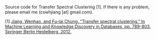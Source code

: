Source code for Transfer Spectral Clustering [1]. If there is any problem, please email me (cswhjiang [at] gmail.com).

[1] [Jiang, Wenhao, and Fu-lai Chung. "Transfer spectral clustering." In Machine Learning and Knowledge Discovery in Databases, pp. 789-803. Springer Berlin Heidelberg, 2012.](http://dl.acm.org/citation.cfm?id=2405804)

